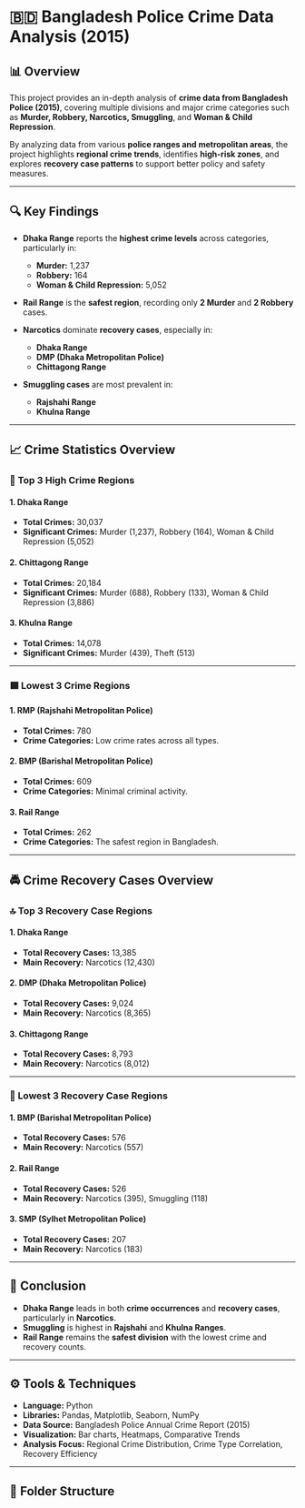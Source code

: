 # 🇧🇩 Bangladesh Police Crime Data Analysis (2015)

## 📊 Overview

This project provides an in-depth analysis of **crime data from Bangladesh Police (2015)**, covering multiple divisions and major crime categories such as **Murder, Robbery, Narcotics, Smuggling**, and **Woman & Child Repression**.

By analyzing data from various **police ranges and metropolitan areas**, the project highlights **regional crime trends**, identifies **high-risk zones**, and explores **recovery case patterns** to support better policy and safety measures.

---

## 🔍 Key Findings

- **Dhaka Range** reports the **highest crime levels** across categories, particularly in:
  - **Murder:** 1,237  
  - **Robbery:** 164  
  - **Woman & Child Repression:** 5,052  

- **Rail Range** is the **safest region**, recording only **2 Murder** and **2 Robbery** cases.

- **Narcotics** dominate **recovery cases**, especially in:
  - **Dhaka Range**
  - **DMP (Dhaka Metropolitan Police)**
  - **Chittagong Range**

- **Smuggling cases** are most prevalent in:
  - **Rajshahi Range**
  - **Khulna Range**

---

## 📈 Crime Statistics Overview

### 🔺 Top 3 High Crime Regions

#### 1. Dhaka Range
- **Total Crimes:** 30,037  
- **Significant Crimes:** Murder (1,237), Robbery (164), Woman & Child Repression (5,052)

#### 2. Chittagong Range
- **Total Crimes:** 20,184  
- **Significant Crimes:** Murder (688), Robbery (133), Woman & Child Repression (3,886)

#### 3. Khulna Range
- **Total Crimes:** 14,078  
- **Significant Crimes:** Murder (439), Theft (513)

---

### 🟩 Lowest 3 Crime Regions

#### 1. RMP (Rajshahi Metropolitan Police)
- **Total Crimes:** 780  
- **Crime Categories:** Low crime rates across all types.

#### 2. BMP (Barishal Metropolitan Police)
- **Total Crimes:** 609  
- **Crime Categories:** Minimal criminal activity.

#### 3. Rail Range
- **Total Crimes:** 262  
- **Crime Categories:** The safest region in Bangladesh.

---

## 🚔 Crime Recovery Cases Overview

### 🔝 Top 3 Recovery Case Regions

#### 1. Dhaka Range
- **Total Recovery Cases:** 13,385  
- **Main Recovery:** Narcotics (12,430)

#### 2. DMP (Dhaka Metropolitan Police)
- **Total Recovery Cases:** 9,024  
- **Main Recovery:** Narcotics (8,365)

#### 3. Chittagong Range
- **Total Recovery Cases:** 8,793  
- **Main Recovery:** Narcotics (8,012)

---

### 🔻 Lowest 3 Recovery Case Regions

#### 1. BMP (Barishal Metropolitan Police)
- **Total Recovery Cases:** 576  
- **Main Recovery:** Narcotics (557)

#### 2. Rail Range
- **Total Recovery Cases:** 526  
- **Main Recovery:** Narcotics (395), Smuggling (118)

#### 3. SMP (Sylhet Metropolitan Police)
- **Total Recovery Cases:** 207  
- **Main Recovery:** Narcotics (183)

---

## 🧭 Conclusion

- **Dhaka Range** leads in both **crime occurrences** and **recovery cases**, particularly in **Narcotics**.
- **Smuggling** is highest in **Rajshahi** and **Khulna Ranges**.
- **Rail Range** remains the **safest division** with the lowest crime and recovery counts.

---

## ⚙️ Tools & Techniques

- **Language:** Python  
- **Libraries:** Pandas, Matplotlib, Seaborn, NumPy  
- **Data Source:** Bangladesh Police Annual Crime Report (2015)  
- **Visualization:** Bar charts, Heatmaps, Comparative Trends  
- **Analysis Focus:** Regional Crime Distribution, Crime Type Correlation, Recovery Efficiency

---

## 📂 Folder Structure

